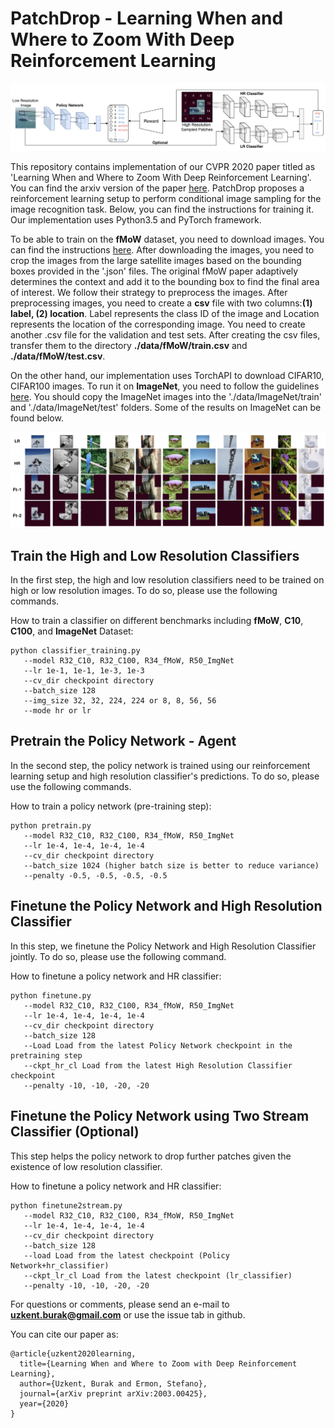 # PatchDrop - Learning When and Where to Zoom With Deep Reinforcement Learning
![framework](./figures/framework.png)

This repository contains implementation of our CVPR 2020 paper titled as 'Learning When and Where to Zoom With Deep Reinforcement Learning'. You can find the arxiv version of the paper [here](https://arxiv.org/pdf/2003.00425.pdf). PatchDrop proposes a reinforcement learning setup to perform conditional image sampling for the image recognition task. Below, you can find the instructions for training it. Our implementation uses Python3.5 and PyTorch framework.

To be able to train on the **fMoW** dataset, you need to download images. You can find the instructions [here](https://github.com/fMoW/dataset). After downloading the images, you need to crop the images from the large satellite images based on the bounding boxes provided in the '.json' files. The original fMoW paper adaptively determines the context and add it to the bounding box to find the final area of interest. We follow their strategy to preprocess the images. After preprocessing images, you need to create a **csv** file with two columns:**(1) label, (2) location**. Label represents the class ID of the image and Location represents the location of the corresponding image. You need to create another .csv file for the validation and test sets. After creating the csv files, transfer them to the directory __./data/fMoW/train.csv__ and __./data/fMoW/test.csv__.

On the other hand, our implementation uses TorchAPI to download CIFAR10, CIFAR100 images. To run it on **ImageNet**, you need to follow the guidelines [here](https://github.com/soumith/imagenet-multiGPU.torch#data-processing). You should copy the ImageNet images into the './data/ImageNet/train' and './data/ImageNet/test' folders. Some of the results on ImageNet can be found below.

![results](./figures/results.png)

## Train the High and Low Resolution Classifiers
In the first step, the high and low resolution classifiers need to be trained on high or low resolution images. To do so, please use the following commands.

How to train a classifier on different benchmarks including **fMoW**, **C10**, **C100**, and **ImageNet** Dataset:

    python classifier_training.py
       --model R32_C10, R32_C100, R34_fMoW, R50_ImgNet
       --lr 1e-1, 1e-1, 1e-3, 1e-3
       --cv_dir checkpoint directory
       --batch_size 128
       --img_size 32, 32, 224, 224 or 8, 8, 56, 56
       --mode hr or lr

## Pretrain the Policy Network - Agent
In the second step, the policy network is trained using our reinforcement learning setup and high resolution classifier's predictions. To do so, please use the following commands.

How to train a policy network (pre-training step):

    python pretrain.py
       --model R32_C10, R32_C100, R34_fMoW, R50_ImgNet
       --lr 1e-4, 1e-4, 1e-4, 1e-4
       --cv_dir checkpoint directory
       --batch_size 1024 (higher batch size is better to reduce variance)
       --penalty -0.5, -0.5, -0.5, -0.5

## Finetune the Policy Network and High Resolution Classifier
In this step, we finetune the Policy Network and High Resolution Classifier jointly. To do so, please use the following command.

How to finetune a policy network and HR classifier:

    python finetune.py
       --model R32_C10, R32_C100, R34_fMoW, R50_ImgNet
       --lr 1e-4, 1e-4, 1e-4, 1e-4
       --cv_dir checkpoint directory
       --batch_size 128
       --Load Load from the latest Policy Network checkpoint in the pretraining step
       --ckpt_hr_cl Load from the latest High Resolution Classifier checkpoint
       --penalty -10, -10, -20, -20

## Finetune the Policy Network using Two Stream Classifier (Optional)
This step helps the policy network to drop further patches given the existence of low resolution classifier.

How to finetune a policy network and HR classifier:

    python finetune2stream.py
       --model R32_C10, R32_C100, R34_fMoW, R50_ImgNet
       --lr 1e-4, 1e-4, 1e-4, 1e-4
       --cv_dir checkpoint directory
       --batch_size 128
       --load Load from the latest checkpoint (Policy Network+hr_classifier)
       --ckpt_lr_cl Load from the latest checkpoint (lr_classifier)
       --penalty -10, -10, -20, -20

For questions or comments, please send an e-mail to **uzkent.burak@gmail.com** or use the issue tab in github.

You can cite our paper as:
```
@article{uzkent2020learning,
  title={Learning When and Where to Zoom with Deep Reinforcement Learning},
  author={Uzkent, Burak and Ermon, Stefano},
  journal={arXiv preprint arXiv:2003.00425},
  year={2020}
}
```
